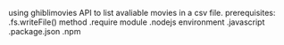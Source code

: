using ghiblimovies API to list avaliable movies in a csv file.
prerequisites:
 .fs.writeFile() method
 .require module
 .nodejs environment 
 .javascript
 .package.json
 .npm
